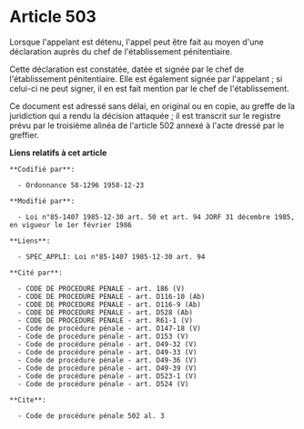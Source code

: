 # Article 503

Lorsque l'appelant est détenu, l'appel peut être fait au moyen d'une déclaration auprès du chef de l'établissement
pénitentiaire.

Cette déclaration est constatée, datée et signée par le chef de l'établissement pénitentiaire. Elle est également signée par
l'appelant ; si celui-ci ne peut signer, il en est fait mention par le chef de l'établissement.

Ce document est adressé sans délai, en original ou en copie, au greffe de la juridiction qui a rendu la décision attaquée ;
il est transcrit sur le registre prévu par le troisième alinéa de l'article 502 annexé à l'acte dressé par le greffier.

**Liens relatifs à cet article**

	**Codifié par**:

	  - Ordonnance 58-1296 1958-12-23

	**Modifié par**:

	  - Loi n°85-1407 1985-12-30 art. 50 et art. 94 JORF 31 décembre 1985, en vigueur le 1er février 1986

	**Liens**:

	  - SPEC_APPLI: Loi n°85-1407 1985-12-30 art. 94

	**Cité par**:

	  - CODE DE PROCEDURE PENALE - art. 186 (V)
	  - CODE DE PROCEDURE PENALE - art. D116-10 (Ab)
	  - CODE DE PROCEDURE PENALE - art. D116-9 (Ab)
	  - CODE DE PROCEDURE PENALE - art. D528 (Ab)
	  - CODE DE PROCEDURE PENALE - art. R61-1 (V)
	  - Code de procédure pénale - art. D147-18 (V)
	  - Code de procédure pénale - art. D153 (V)
	  - Code de procédure pénale - art. D49-32 (V)
	  - Code de procédure pénale - art. D49-33 (V)
	  - Code de procédure pénale - art. D49-36 (V)
	  - Code de procédure pénale - art. D49-39 (V)
	  - Code de procédure pénale - art. D523-1 (V)
	  - Code de procédure pénale - art. D524 (V)

	**Cite**:

	  - Code de procédure pénale 502 al. 3
